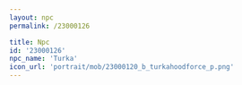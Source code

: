 ```yaml
---
layout: npc
permalink: /23000126

title: Npc
id: '23000126'
npc_name: 'Turka'
icon_url: 'portrait/mob/23000120_b_turkahoodforce_p.png'
---
```

